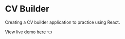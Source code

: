 # CV Builder  

Creating a CV builder application to practice using React.  

View live demo [here](https://tylermommsen-cv-builder.netlify.app/) 👈
